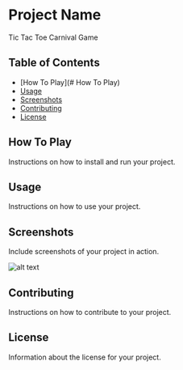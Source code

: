 # Project Name

Tic Tac Toe Carnival Game

## Table of Contents

- [How To Play](# How To Play)
- [Usage](#usage)
- [Screenshots](#screenshots)
- [Contributing](#contributing)
- [License](#license)

## How To Play

Instructions on how to install and run your project.

## Usage

Instructions on how to use your project.

## Screenshots

Include screenshots of your project in action.

![alt text](image_url)

## Contributing

Instructions on how to contribute to your project.

## License

Information about the license for your project.
